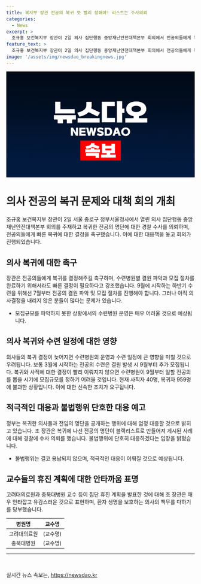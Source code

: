 ```yaml
---
title: 복지부 장관 전공의 복귀 뜻 빨리 정해야! 리스트는 수사의뢰
categories:
  - News
excerpt: >
  조규홍 보건복지부 장관이 2일 의사 집단행동 중앙재난안전대책본부 회의에서 전공의들에게 복귀 결정을 촉구했다. 병원에 복귀한 전공의 명단이 공개되자 경찰에 수사 의뢰했고, 불법 행위는 단호히 대응할 것을 강조했다. 또한 교수들의 집단 휴진 계획에 대해 유감을 표했다. 전공의 복귀 문제와 관련된 논란에 대한 대응을 강조하며, 의료진의 안전과 환자 생명을 보호하는 것이 중요하다고 강조했다.
feature_text: >
  조규홍 보건복지부 장관이 2일 의사 집단행동 중앙재난안전대책본부 회의에서 전공의들에게 복귀 결정을 촉구했다. 병원에 복귀한 전공의 명단이 공개되자 경찰에 수사 의뢰했고, 불법 행위는 단호히 대응할 것을 강조했다. 또한 교수들의 집단 휴진 계획에 대해 유감을 표했다. 전공의 복귀 문제와 관련된 논란에 대한 대응을 강조하며, 의료진의 안전과 환자 생명을 보호하는 것이 중요하다고 강조했다.
image: '/assets/img/newsdao_breakingnews.jpg'
---
```


<p><img src="/assets/img/newsdao_breakingnews.jpg" alt="ranknews 속보" /></p>

<h1 data-ke-size="size26">의사 전공의 복귀 문제와 대책 회의 개최</h1>

<p data-ke-size="size16">조규홍 보건복지부 장관이 2일 서울 종로구 정부서울청사에서 열린 의사 집단행동 중앙재난안전대책본부 회의를 주재하고 복귀한 전공의 명단에 대한 경찰 수사를 의뢰하며, 전공의들에게 빠른 복귀에 대한 결정을 촉구했습니다. 이에 대한 대응책을 놓고 회의가 진행되었습니다.</p>

<h2 data-ke-size="size24">의사 복귀에 대한 촉구</h2>

<p data-ke-size="size16">장관은 전공의들에게 복귀를 결정해주길 촉구하며, 수련병원별 결원 파악과 모집 절차를 완료하기 위해서라도 빠른 결정이 필요하다고 강조했습니다. 9월에 시작하는 하반기 수련을 위해선 7월부터 전공의 결원 파악 및 모집 절차를 진행해야 합니다. 그러나 아직 의사결정을 내리지 않은 분들이 많다는 문제가 있습니다.</p>

<ul data-ke-list-type="circle">
<li>모집규모를 파악하지 못한 상황에서의 수련병원 운영은 매우 어려울 것으로 예상됩니다.</li>
</ul>

<h2 data-ke-size="size24">의사 복귀와 수련 일정에 대한 영향</h2>

<p data-ke-size="size16">의사들의 복귀 결정이 늦어지면 수련병원의 운영과 수련 일정에 큰 영향을 미칠 것으로 우려됩니다. 보통 3월에 시작하는 전공의 수련은 결원 발생 시 9월부터 추가 모집됩니다. 복귀와 사직에 대한 결정이 빨리 이뤄지지 않으면 수련병원이 9월부터 일할 전공의를 뽑을 시기에 모집규모를 정하기 어려울 것입니다. 현재 사직자 40명, 복귀자 959명에 불과한 상황입니다. 이에 대한 신속한 조치가 요구됩니다.</p>

<h2 data-ke-size="size24">적극적인 대응과 불법행위 단호한 대응 예고</h2>

<p data-ke-size="size16">정부는 복귀한 의사들과 전임의 명단을 공개하는 행위에 대해 엄정 대응할 것으로 밝히고 있습니다. 조 장관은 복귀에 나선 전공의 명단이 블랙리스트로 만들어져 게시된 사례에 대해 경찰에 수사 의뢰를 했습니다. 불법행위에 단호히 대응하겠다는 입장을 밝혔습니다.</p>

<ul data-ke-list-type="circle">
<li>불법행위는 결코 용납되지 않으며, 적극적인 대응이 이뤄질 것으로 예상됩니다.</li>
</ul>

<h2 data-ke-size="size24">교수들의 휴진 계획에 대한 안타까움 표명</h2>

<p data-ke-size="size16">고려대의료원과 충북대병원 교수 등이 집단 휴진 계획을 발표한 것에 대해 조 장관은 매우 안타깝고 유감스러운 것으로 표현하며, 환자 생명을 보호하는 의사의 책무를 다하기를 당부했습니다.</p>

<table>
<thead>
<tr>
<th style="text-align: center;">병원명</th>
<th style="text-align: center;">교수명</th>
</tr>
</thead>
<tbody>
<tr>
<td style="text-align: center;">고려대의료원</td>
<td style="text-align: center;">(교수명)</td>
</tr>
<tr>
<td style="text-align: center;">충북대병원</td>
<td style="text-align: center;">(교수명)</td>
</tr>
</tbody>
</table>

<hr>

<p data-ke-size="size16">&nbsp;</p>
실시간 뉴스 속보는, <a href="https://newsdao.kr" rel="dofollow">https://newsdao.kr</a>


